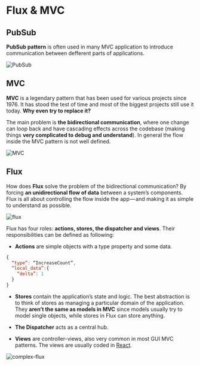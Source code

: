 # Flux & MVC


## PubSub

**PubSub pattern** is often used in many MVC application to introduce communication between defferent parts of applications.

![PubSub](https://s3.amazonaws.com/media-p.slid.es/uploads/contra/images/179840/pubsub.png)


## MVC

**MVC** is a legendary pattern that has been used for various projects since 1976. It has stood the test of time and most of the biggest projects still use it today. **Why even try to replace it?**

The main problem is **the bidirectional communication**, where one change can loop back and have cascading effects across the codebase (making things **very complicated to debug and understand**). In general the flow inside the MVC pattern is not well defined.

![MVC](http://image.slidesharecdn.com/flux-150703233217-lva1-app6892/95/about-flux-4-638.jpg?cb=1435966385)


## Flux

How does **Flux** solve the problem of the bidirectional communication? By forcing **an unidirectional flow of data** between a system’s components. Flux is all about controlling the flow inside the app — and making it as simple to understand as possible.

![flux](https://facebook.github.io/flux/img/flux-simple-f8-diagram-with-client-action-1300w.png)

Flux has four roles: **actions, stores, the dispatcher and views**. Their responsibilities can be defined as following:

* **Actions** are simple objects with a type property and some data.

```js
{
  “type”: “IncreaseCount”,
  “local_data”:{
    “delta”: 1
  }
}
```

* **Stores** contain the application’s state and logic. The best abstraction is to think of stores as managing a particular domain of the application. They **aren’t the same as models in MVC** since models usually try to model single objects, while stores in Flux can store anything.

* **The Dispatcher** acts as a central hub.

* **Views** are controller-views, also very common in most GUI MVC patterns. The views are usually coded in [React](https://facebook.github.io/react/).

![complex-flux](http://image.slidesharecdn.com/flux-150703233217-lva1-app6892/95/about-flux-10-638.jpg?cb=1435966385)
